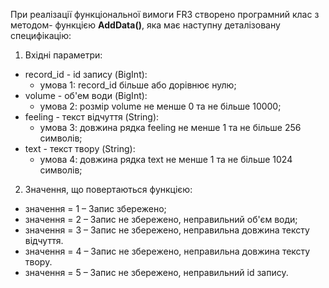 При реалізації функціональної вимоги FR3 створено програмний клас з методом-
функцією **AddData()**, яка має наступну деталізовану специфікацію: 

1. Вхідні параметри:
- record_id - id запису (BigInt):
  - умова 1: record_id більше або дорівнює нулю;
- volume - об'ем води (BigInt):
  - умова 2: розмір volume не менше 0 та не більше 10000;
- feeling - текст відчуття (String):
  - умова 3: довжина рядка feeling не менше 1 та не більше 256 символів;
- text - текст твору (String):
  - умова 4: довжина рядка text не менше 1 та не більше 1024 символів;
2. Значення, що повертаються функцією:
- значення = 1 – Запис збережено;
- значення = 2 – Запис не збережено, неправильний об'єм води;
- значення = 3 – Запис не збережено, неправильна довжина тексту відчуття.
- значення = 4 – Запис не збережено, неправильна довжина тексту твору.
- значення = 5 – Запис не збережено, неправильний id запису.

